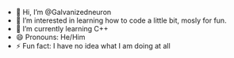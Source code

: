 - 👋 Hi, I’m @Galvanizedneuron
- 👀 I’m interested in learning how to code a little bit, mosly for fun.
- 🌱 I’m currently learning C++
- 😄 Pronouns: He/Him
- ⚡ Fun fact: I have no idea what I am doing at all

<!---
Galvanizedneuron/Galvanizedneuron is a ✨ special ✨ repository because its `README.md` (this file) appears on your GitHub profile.
You can click the Preview link to take a look at your changes.
--->
